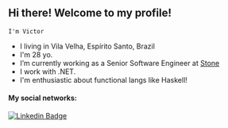 ## Hi there! Welcome to my profile!

``
I'm Victor
``
- I living in Vila Velha, Espírito Santo, Brazil
- I'm 28 yo.
- I’m currently working as a Senior Software Engineer at [Stone](https://www.stone.com.br/)
- I work with .NET.
- I'm enthusiastic about functional langs like Haskell!



#### My social networks:
[![Linkedin Badge](https://img.shields.io/badge/-LinkedIn-blue?style=flat-square&logo=Linkedin&logoColor=white&link=https://www.linkedin.com/in/victorpothin/en)](https://www.linkedin.com/in/victorpothin/en/)
